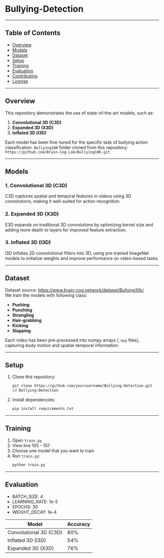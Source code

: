 # Bullying-Detection

---

## Table of Contents

- [Overview](#overview)  
- [Models](#models)  
- [Dataset](#dataset)  
- [Setup](#setup)  
- [Training](#training)  
- [Evaluation](#evaluation)  
- [Contributing](#contributing)  
- [License](#license)  

---

## Overview

This repository demonstrates the use of state-of-the-art models, such as:  
1. **Convolutional 3D (C3D)**  
2. **Expanded 3D (X3D)**  
3. **Inflated 3D (I3D)**  

Each model has been fine-tuned for the specific task of bullying action classification.
`Bullying10K` folder cloned from this repository:<br>
`https://github.com/Brain-Cog-Lab/Bullying10K.git`

---

## Models

### 1. **Convolutional 3D (C3D)**  
C3D captures spatial and temporal features in videos using 3D convolutions, making it well-suited for action recognition.

### 2. **Expanded 3D (X3D)**  
E3D expands on traditional 3D convolutions by optimizing kernel size and adding more depth to layers for improved feature extraction.

### 3. **Inflated 3D (I3D)**  
I3D inflates 2D convolutional filters into 3D, using pre-trained ImageNet models to initialize weights and improve performance on video-based tasks.

---

## Dataset

Dataset source: https://www.brain-cog.network/dataset/Bullying10k/<br>
We train the models with following class:   
- **Pushing**  
- **Punching**  
- **Strangling**  
- **Hair-grabbing**  
- **Kicking**  
- **Slapping**  

Each video has been pre-processed into numpy arrays (`.npy` files), capturing body motion and spatial-temporal information.

---

## Setup

1. Clone this repository:  
   ```bash
   git clone https://github.com/yourusername/Bullying-Detection.git
   cd Bullying-Detection
2. Install dependencies:
   ```bash
   pip install requirements.txt

---

## Training

1. Open `train.py`
2. View line 105 - 107
3. Choose one model that you want to train
4. Run `train.py`:
   ```bash
   python train.py

---

## Evaluation
- BATCH_SIZE: 4   
- LEARNING_RATE: 1e-5  
- EPOCHS: 30      
- WEIGHT_DECAY: 1e-4  

Model | Accuracy | 
----- | --- |
Convolutional 3D  (C3D) | 80% |
Inflated 3D (I3D) | 54% |
Expanded 3D (X3D) | 76% |


   
